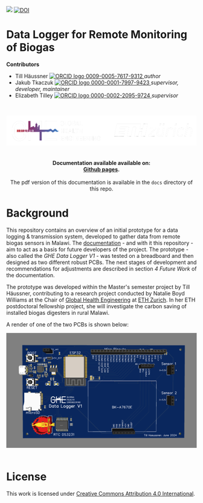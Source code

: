 <!-- badges: start -->

[![](https://img.shields.io/badge/License-CC_BY_4.0-lightgrey.svg)](https://creativecommons.org/licenses/by/4.0/)
[![DOI](https://zenodo.org/badge/DOI/10.5281/zenodo.12664475.svg)](https://doi.org/10.5281/zenodo.12664475)

<!-- badges: end -->

<h1>Data Logger for Remote Monitoring of Biogas</h1>

<b>Contributors</b>  
- Till Häussner <a href="https://orcid.org/0009-0005-7617-9312">
<img alt="ORCID logo" src="https://info.orcid.org/wp-content/uploads/2019/11/orcid_16x16.png" width="16" height="16" /> 0009-0005-7617-9312
</a> *author*  
- Jakub Tkaczuk <a href="https://orcid.org/0000-0001-7997-9423">
<img alt="ORCID logo" src="https://info.orcid.org/wp-content/uploads/2019/11/orcid_16x16.png" width="16" height="16" /> 0000-0001-7997-9423
</a> *supervisor, developer, maintainer*  
- Elizabeth Tilley <a href="https://orcid.org/0000-0002-2095-9724">
<img alt="ORCID logo" src="https://info.orcid.org/wp-content/uploads/2019/11/orcid_16x16.png" width="16" height="16" /> 0000-0002-2095-9724
</a> *supervisor*  

<br>
<p align="middle"> 
<img src="docs/images/ETH_GHE_logo_negative.svg" width=600>
<br><br>
<br>
<b>Documentation available available on:<br \>
<a href="https://global-health-engineering.github.io/GHE-data-logger/">Github pages</a>.
</b>
<br><br>
The pdf version of this documentation is available in the <code>docs</code> directory of this repo.
</p>

# Background

This repository contains an overview of an initial prototype for a data logging & transmission system, developed to gather data from remote biogas sensors in Malawi. The <a href="https://global-health-engineering.github.io/GHE-data-logger/">documentation</a> - and with it this repository - aim to act as a basis for future developers of the project. The prototype - also called the *GHE Data Logger V1* - was tested on a breadboard and then designed as two different robust PCBs. The next stages of development and recommendations for adjustments are described in section *4 Future Work* of the documentation. 

The prototype was developed within the Master's semester project by Till Häussner, contributing to a research project conducted by Natalie Boyd Williams at the Chair of [Global Health Engineering](https://ghe.ethz.ch/) at [ETH Zurich](https://ethz.ch/en.html). In her ETH postdoctoral fellowship project, she will investigate the carbon saving of installed biogas digesters in rural Malawi.

A render of one of the two PCBs is shown below:
<br>
<p align="middle"> 
<img src="docs/images/GHE_datalogger_V1_3Dview4.png" width=800>
<br><br>

# License

This work is licensed under [Creative Commons Attribution 4.0
International](https://github.com/Global-Health-Engineering/GHE-data-logger/blob/main/LICENSE.md).
